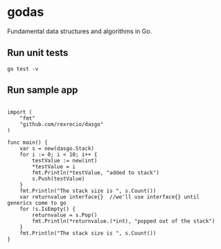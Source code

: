 # godas
Fundamental data structures and algorithms in Go.
## Run unit tests
`go test -v`
## Run sample app
```package main

import (
	"fmt"
	"github.com/rexrecio/dasgo"
)

func main() {
	var s = new(dasgo.Stack)
	for i := 0; i < 10; i++ {
		testValue := new(int)
		*testValue = i
		fmt.Println(*testValue, "added to stack")
		s.Push(testValue)
	}
	fmt.Println("The stack size is ", s.Count())
	var returnvalue interface{}  //we'll use interface{} until generics come to go
	for !s.IsEmpty() {
		returnvalue = s.Pop()
		fmt.Println(*returnvalue.(*int), "popped out of the stack")
	}
	fmt.Println("The stack size is ", s.Count())
}
```
